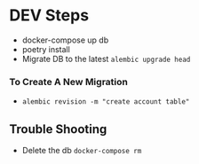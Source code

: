 # DEV Steps

- docker-compose up db
- poetry install
- Migrate DB to the latest `alembic upgrade head`

### To Create A New Migration
- ``alembic revision -m "create account table"`` 

## Trouble Shooting
- Delete the db `docker-compose rm`
